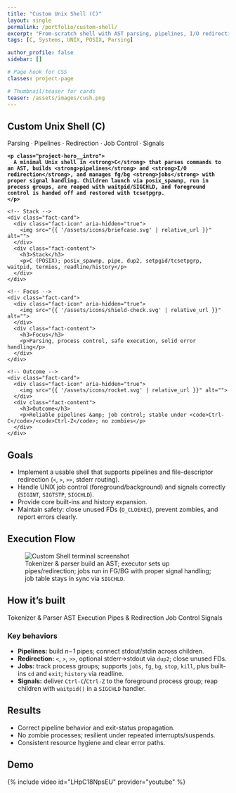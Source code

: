 ```yaml
---
title: "Custom Unix Shell (C)"
layout: single
permalink: /portfolio/custom-shell/
excerpt: "From-scratch shell with AST parsing, pipelines, I/O redirection, job control (fg/bg), and robust signal handling."
tags: [C, Systems, UNIX, POSIX, Parsing]

author_profile: false
sidebar: []

# Page hook for CSS
classes: project-page

# Thumbnail/teaser for cards
teaser: /assets/images/cush.png
---
```


<!-- HERO -->
<section class="project-hero">
  <div class="project-hero__inner">
    <h1 class="project-hero__title">Custom Unix Shell (C)</h1>
    <p class="project-hero__tagline">Parsing · Pipelines · Redirection · Job Control · Signals</p>

    <p class="project-hero__intro">
      A minimal Unix shell in <strong>C</strong> that parses commands to an AST, builds <strong>pipelines</strong> and <strong>I/O redirection</strong>, and manages fg/bg <strong>jobs</strong> with proper signal handling. Children launch via posix_spawnp, run in process groups, are reaped with waitpid/SIGCHLD, and foreground control is handed off and restored with tcsetpgrp.
    </p>
  </div>
</section>

<style>
/* Remove code “pill” styling in the blue hero only (no white background) */
.project-hero code,
.project-hero kbd {
  background: transparent !important;
  padding: 0 !important;
  border: 0 !important;
  box-shadow: none !important;
  font-family: inherit;
  font-weight: 700;
}
</style>

<!-- QUICK FACTS -->
<section class="facts">
  <div class="facts-grid">

    <!-- Stack -->
    <div class="fact-card">
      <div class="fact-icon" aria-hidden="true">
        <img src="{{ '/assets/icons/briefcase.svg' | relative_url }}" alt="">
      </div>
      <div class="fact-content">
        <h3>Stack</h3>
        <p>C (POSIX); posix_spawnp, pipe, dup2, setpgid/tcsetpgrp, waitpid, termios, readline/history</p>
      </div>
    </div>

    <!-- Focus -->
    <div class="fact-card">
      <div class="fact-icon" aria-hidden="true">
        <img src="{{ '/assets/icons/shield-check.svg' | relative_url }}" alt="">
      </div>
      <div class="fact-content">
        <h3>Focus</h3>
        <p>Parsing, process control, safe execution, solid error handling</p>
      </div>
    </div>

    <!-- Outcome -->
    <div class="fact-card">
      <div class="fact-icon" aria-hidden="true">
        <img src="{{ '/assets/icons/rocket.svg' | relative_url }}" alt="">
      </div>
      <div class="fact-content">
        <h3>Outcome</h3>
        <p>Reliable pipelines &amp; job control; stable under <code>Ctrl-C</code>/<code>Ctrl-Z</code>; no zombies</p>
      </div>
    </div>

  </div>
</section>

<!-- GOALS -->
<section class="section-card">
  <h2>Goals</h2>
  <ul>
    <li>Implement a usable shell that supports pipelines and file-descriptor redirection (<code>&lt;</code>, <code>&gt;</code>, <code>&gt;&gt;</code>, stderr routing).</li>
    <li>Handle UNIX job control (foreground/background) and signals correctly (<code>SIGINT</code>, <code>SIGTSTP</code>, <code>SIGCHLD</code>).</li>
    <li>Provide core built-ins and history expansion.</li>
    <li>Maintain safety: close unused FDs (<code>O_CLOEXEC</code>), prevent zombies, and report errors clearly.</li>
  </ul>
</section>

<!-- EXECUTION FLOW -->
<section class="section-card">
  <h2>Execution Flow</h2>
  <figure class="figure">
    <img src="{{ '/assets/images/cush.png' | relative_url }}" alt="Custom Shell terminal screenshot">
    <figcaption>Tokenizer &amp; parser build an AST; executor sets up pipes/redirection; jobs run in FG/BG with proper signal handling; job table stays in sync via <code>SIGCHLD</code>.</figcaption>
  </figure>
</section>

<!-- HOW IT'S BUILT -->
<section class="section-card">
  <h2>How it’s built</h2>

  <div class="stack-badges">
    <span>Tokenizer &amp; Parser</span>
    <span>AST Execution</span>
    <span>Pipes &amp; Redirection</span>
    <span>Job Control</span>
    <span>Signals</span>
  </div>

  <h3>Key behaviors</h3>
  <ul>
    <li><strong>Pipelines:</strong> build <em>n−1</em> pipes; connect stdout/stdin across children.</li>
    <li><strong>Redirection:</strong> <code>&lt;</code>, <code>&gt;</code>, <code>&gt;&gt;</code>, optional stderr→stdout via <code>dup2</code>; close unused FDs.</li>
    <li><strong>Jobs:</strong> track process groups; supports <code>jobs</code>, <code>fg</code>, <code>bg</code>, <code>stop</code>, <code>kill</code>, plus built-ins <code>cd</code> and <code>exit</code>; <code>history</code> via readline.</li>
    <li><strong>Signals:</strong> deliver <code>Ctrl-C</code>/<code>Ctrl-Z</code> to the foreground process group; reap children with <code>waitpid()</code> in a <code>SIGCHLD</code> handler.</li>
  </ul>
</section>

<!-- RESULTS -->
<section class="section-card">
  <h2>Results</h2>
  <ul>
    <li>Correct pipeline behavior and exit-status propagation.</li>
    <li>No zombie processes; resilient under repeated interrupts/suspends.</li>
    <li>Consistent resource hygiene and clear error paths.</li>
  </ul>
</section>

<!-- DEMO -->
<section class="section-card">
  <h2>Demo</h2>
  {% include video id="LHpC18NpsEU" provider="youtube" %}
</section>
